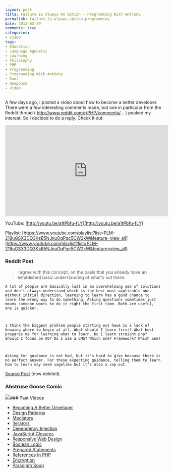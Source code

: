 ```yaml
---
layout: post
title: Failure Is Always An Option - Programming With Anthony
permalink: failure-is-always-option-programming
date: 2013-03-29
comments: true
categories:
- Video
tags:
- Education
- Language Agnostic
- Learning
- Philosophy
- PHP
- Programming
- Programming With Anthony
- Rant
- Response
- Video
---
```


A few days ago, I posted a video about how to become a better developer. There were a few interesting comments made, but one in particular from the Reddit thread ( http://www.reddit.com/r/PHP/comments/... ) peaked my interest. So I decided to do a reply. Check it out:
<!--more-->


<iframe allowfullscreen="allowfullscreen" frameborder="0" height="295" src="http://www.youtube.com/embed/a1tPbfu-fLY" width="525"></iframe>

YouTube: [http://youtu.be/a1tPbfu-fLY](http://youtu.be/a1tPbfu-fLY)


Playlist: [https://www.youtube.com/playlist?list=PLM-218uGSX3DQ3KsB5NJnuOqPqc5CW2kW&feature=view_all](https://www.youtube.com/playlist?list=PLM-218uGSX3DQ3KsB5NJnuOqPqc5CW2kW&feature=view_all)

### Reddit Post

> I agree with this concept, on the basis that you already have an established basic understanding of what's out there.
    
    
    
    A lot of people are basically lost in an overwhelming sea of solutions and don't always understand which is the best most applicable one. Without initial direction, learning to learn has a good chance to learn the wrong way to do something. Asking questions sometimes just means someone wants to do it right the first time. Both are useful, one is quicker.
    
    
    
    I think the biggest problem people starting out have is a lack of knowing where to begin at all. What should I learn first? What best prepares me for learning what to learn. Do I learn straight php? Should I focus on OO? Do I use a CMS? Which one? Framework? Which one?
    
    
    
    Asking for guidance is not bad, but it's hard to give because there is no perfect answer. For those expecting guidance, telling them to learn how to learn may seem sagelike but it's also a cop-out.

[Source Post](http://www.reddit.com/r/PHP/comments/1b69sg/becoming_a_better_developer_anthony_ferrara/) (now deleted).

### Abstruse Goose Comic

[![](http://abstrusegoose.com/strips/ars_longa_vita_brevis.png)](http://abstrusegoose.com/249)### Past Videos


 * [Becoming A Better Developer](https://www.youtube.com/watch?v=Jw4DbYbfOMQ)
 * [Design Patterns](https://www.youtube.com/watch?v=AsfM6YLtu9g)
 * [Mediators](https://www.youtube.com/watch?v=65hdyehA3zY)
 * [Iterators](https://www.youtube.com/watch?v=tW6GcZjBc3E)
 * [Dependency Injection](https://www.youtube.com/watch?v=IKD2-MAkXyQ)
 * [JavaScript Closures](https://www.youtube.com/watch?v=R_ZvxMyFSCU)
 * [Responsive Web Design](https://www.youtube.com/watch?v=-BVmrSG93XE)
 * [Boolean Logic](https://www.youtube.com/watch?v=udOU0gagZqg)
 * [Prepared Statements](https://www.youtube.com/watch?v=nLinqtCfhKY)
 * [References In PHP](https://www.youtube.com/watch?v=_YZIBWQr_yk)
 * [Encryption](https://www.youtube.com/watch?v=RLmuFlDygn0)
 * [Paradigm Soup](https://www.youtube.com/watch?v=CV4vPsEizJM)
